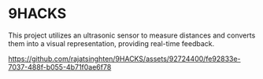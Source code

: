 # 9HACKS
This project utilizes an ultrasonic sensor to measure distances and converts them into a visual representation, providing real-time feedback.



https://github.com/rajatsinghten/9HACKS/assets/92724400/fe92833e-7037-488f-b055-4b71f0ae6f78

